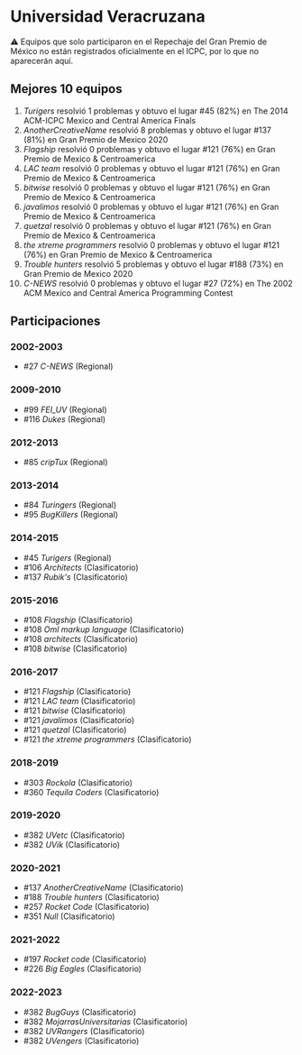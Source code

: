 # Universidad Veracruzana

:warning: Equipos que solo participaron en el Repechaje del Gran Premio de México no están registrados oficialmente en el ICPC, por lo que no aparecerán aquí.

## Mejores 10 equipos

1. _Turigers_ resolvió 1 problemas y obtuvo el lugar #45 (82%) en The 2014 ACM-ICPC Mexico and Central America Finals
1. _AnotherCreativeName_ resolvió 8 problemas y obtuvo el lugar #137 (81%) en Gran Premio de Mexico 2020
1. _Flagship_ resolvió 0 problemas y obtuvo el lugar #121 (76%) en Gran Premio de Mexico & Centroamerica
1. _LAC team_ resolvió 0 problemas y obtuvo el lugar #121 (76%) en Gran Premio de Mexico & Centroamerica
1. _bitwise_ resolvió 0 problemas y obtuvo el lugar #121 (76%) en Gran Premio de Mexico & Centroamerica
1. _javalimos_ resolvió 0 problemas y obtuvo el lugar #121 (76%) en Gran Premio de Mexico & Centroamerica
1. _quetzal_ resolvió 0 problemas y obtuvo el lugar #121 (76%) en Gran Premio de Mexico & Centroamerica
1. _the xtreme programmers_ resolvió 0 problemas y obtuvo el lugar #121 (76%) en Gran Premio de Mexico & Centroamerica
1. _Trouble hunters_ resolvió 5 problemas y obtuvo el lugar #188 (73%) en Gran Premio de Mexico 2020
1. _C-NEWS_ resolvió 0 problemas y obtuvo el lugar #27 (72%) en The 2002 ACM Mexico and Central America Programming Contest

## Participaciones

### 2002-2003

- #27 _C-NEWS_ (Regional)

### 2009-2010

- #99 _FEI_UV_ (Regional)
- #116 _Dukes_ (Regional)

### 2012-2013

- #85 _cripTux_ (Regional)

### 2013-2014

- #84 _Turingers_ (Regional)
- #95 _BugKillers_ (Regional)

### 2014-2015

- #45 _Turigers_ (Regional)
- #106 _Architects_ (Clasificatorio)
- #137 _Rubik's_ (Clasificatorio)

### 2015-2016

- #108 _Flagship_ (Clasificatorio)
- #108 _Oml markup language_ (Clasificatorio)
- #108 _architects_ (Clasificatorio)
- #108 _bitwise_ (Clasificatorio)

### 2016-2017

- #121 _Flagship_ (Clasificatorio)
- #121 _LAC team_ (Clasificatorio)
- #121 _bitwise_ (Clasificatorio)
- #121 _javalimos_ (Clasificatorio)
- #121 _quetzal_ (Clasificatorio)
- #121 _the xtreme programmers_ (Clasificatorio)

### 2018-2019

- #303 _Rockola_ (Clasificatorio)
- #360 _Tequila Coders_ (Clasificatorio)

### 2019-2020

- #382 _UVetc_ (Clasificatorio)
- #382 _UVik_ (Clasificatorio)

### 2020-2021

- #137 _AnotherCreativeName_ (Clasificatorio)
- #188 _Trouble hunters_ (Clasificatorio)
- #257 _Rocket Code_ (Clasificatorio)
- #351 _Null_ (Clasificatorio)

### 2021-2022

- #197 _Rocket code_ (Clasificatorio)
- #226 _Big Eagles_ (Clasificatorio)

### 2022-2023

- #382 _BugGuys_ (Clasificatorio)
- #382 _MojarrasUniversitarias_ (Clasificatorio)
- #382 _UVRangers_ (Clasificatorio)
- #382 _UVengers_ (Clasificatorio)



